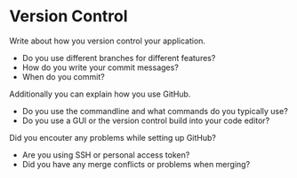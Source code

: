 # Version Control

Write about how you version control your application.

* Do you use different branches for different features?
* How do you write your commit messages?
* When do you commit? 

Additionally you can explain how you use GitHub.

* Do you use the commandline and what commands do you typically use?
* Do you use a GUI or the version control build into your code editor?

Did you encouter any problems while setting up GitHub?

* Are you using SSH or personal access token?
* Did you have any merge conflicts or problems when merging?
